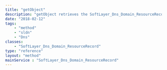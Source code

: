 ```yaml
---
title: "getObject"
description: "getObject retrieves the SoftLayer_Dns_Domain_ResourceRecord object whose ID number corresponds to the ID number of the init parameter passed to the SoftLayer_Dns_Domain_ResourceRecord service. You can only retrieve resource records belonging to domains that are assigned to your SoftLayer account. "
date: "2018-02-12"
tags:
    - "method"
    - "sldn"
    - "Dns"
classes:
    - "SoftLayer_Dns_Domain_ResourceRecord"
type: "reference"
layout: "method"
mainService : "SoftLayer_Dns_Domain_ResourceRecord"
---
```

